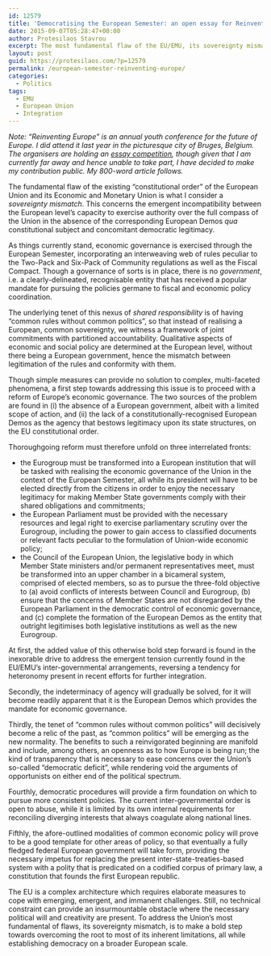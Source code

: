 ```yaml
---
id: 12579
title: 'Democratising the European Semester: an open essay for Reinventing Europe'
date: 2015-09-07T05:28:47+00:00
author: Protesilaos Stavrou
excerpt: The most fundamental flaw of the EU/EMU, its sovereignty mismatch, can begin to be solved by democratising the structures for economic governance. This means to rethink the European Semester, so that economic governance can be pursued by a European government in the form of an instituted Eurogroup. In tandem with that, the European Parliament will be granted greater powers for parliamentary oversight, while the Council of the EU will be transformed into a proper upper house of a bicameral system, comprised of elected members.
layout: post
guid: https://protesilaos.com/?p=12579
permalink: /european-semester-reinventing-europe/
categories:
  - Politics
tags:
  - EMU
  - European Union
  - Integration
---
```

_Note: &#8220;Reinventing Europe&#8221; is an annual youth conference for the future of Europe. I did attend it last year in the picturesque city of Bruges, Belgium. The organisers are holding an <a href="http://www.reinventing-europe.eu/call-for-papers-2015/" target="_blank">essay competition</a>, though given that I am currently far away and hence unable to take part, I have decided to make my contribution public. My 800-word article follows._ 

The fundamental flaw of the existing “constitutional order” of the European Union and its Economic and Monetary Union is what I consider a _sovereignty mismatch_. This concerns the emergent incompatibility between the European level’s capacity to exercise authority over the full compass of the Union in the absence of the corresponding European Demos _qua_ constitutional subject and concomitant democratic legitimacy.

As things currently stand, economic governance is exercised through the European Semester, incorporating an interweaving web of rules peculiar to the Two-Pack and Six-Pack of Community regulations as well as the Fiscal Compact. Though a governance of sorts is in place, there is no _government_, i.e. a clearly-delineated, recognisable entity that has received a popular mandate for pursuing the policies germane to fiscal and economic policy coordination.

The underlying tenet of this nexus of _shared responsibility_ is of having “common rules without common politics”, so that instead of realising a European, common sovereignty, we witness a framework of joint commitments with partitioned accountability. Qualitative aspects of economic and social policy are determined at the European level, without there being a European government, hence the mismatch between legitimation of the rules and conformity with them.

Though simple measures can provide no solution to complex, multi-faceted phenomena, a first step towards addressing this issue is to proceed with a reform of Europe’s economic governance. The two sources of the problem are found in (i) the absence of a European government, albeit with a limited scope of action, and (ii) the lack of a constitutionally-recognised European Demos as the agency that bestows legitimacy upon its state structures, on the EU constitutional order.

Thoroughgoing reform must therefore unfold on three interrelated fronts:

  * the Eurogroup must be transformed into a European institution that will be tasked with realising the economic governance of the Union in the context of the European Semester, all while its president will have to be elected directly from the citizens in order to enjoy the necessary legitimacy for making Member State governments comply with their shared obligations and commitments;
  * the European Parliament must be provided with the necessary resources and legal right to exercise parliamentary scrutiny over the Eurogroup, including the power to gain access to classified documents or relevant facts peculiar to the formulation of Union-wide economic policy;
  * the Council of the European Union, the legislative body in which Member State ministers and/or permanent representatives meet, must be transformed into an upper chamber in a bicameral system, comprised of elected members, so as to pursue the three-fold objective to (a) avoid conflicts of interests between Council and Eurogroup, (b) ensure that the concerns of Member States are not disregarded by the European Parliament in the democratic control of economic governance, and (c) complete the formation of the European Demos as the entity that outright legitimises both legislative institutions as well as the new Eurogroup.

At first, the added value of this otherwise bold step forward is found in the inexorable drive to address the emergent tension currently found in the EU/EMU’s inter-governmental arrangements, reversing a tendency for heteronomy present in recent efforts for further integration.

Secondly, the indeterminacy of agency will gradually be solved, for it will become readily apparent that it is the European Demos which provides the mandate for economic governance.

Thirdly, the tenet of “common rules without common politics” will decisively become a relic of the past, as “common politics” will be emerging as the new normality. The benefits to such a reinvigorated beginning are manifold and include, among others, an openness as to how Europe is being run; the kind of transparency that is necessary to ease concerns over the Union’s so-called “democratic deficit”, while rendering void the arguments of opportunists on either end of the political spectrum.

Fourthly, democratic procedures will provide a firm foundation on which to pursue more consistent policies. The current inter-governmental order is open to abuse, while it is limited by its own internal requirements for reconciling diverging interests that always coagulate along national lines.

Fifthly, the afore-outlined modalities of common economic policy will prove to be a good template for other areas of policy, so that eventually a fully fledged federal European government will take form, providing the necessary impetus for replacing the present inter-state-treaties-based system with a polity that is predicated on a codified corpus of primary law, a constitution that founds the first European republic.

The EU is a complex architecture which requires elaborate measures to cope with emerging, emergent, and immanent challenges. Still, no technical constraint can provide an insurmountable obstacle where the necessary political will and creativity are present. To address the Union’s most fundamental of flaws, its sovereignty mismatch, is to make a bold step towards overcoming the root to most of its inherent limitations, all while establishing democracy on a broader European scale.